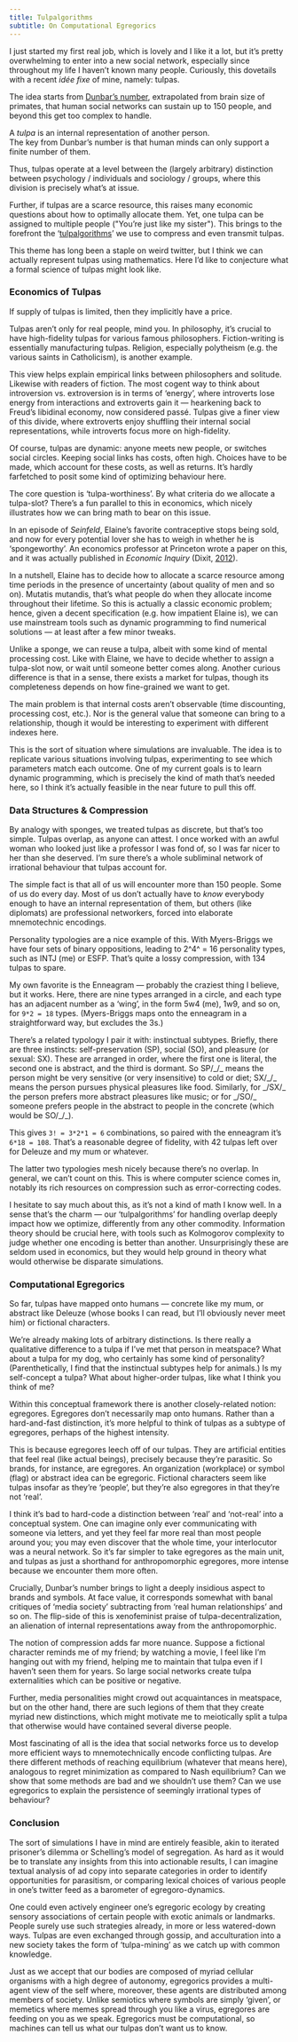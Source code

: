 ```yaml
---
title: Tulpalgorithms
subtitle: On Computational Egregorics
---
```


I just started my first real job, which is lovely and I like it a lot, but it’s pretty overwhelming to 
enter into a new social network, especially since throughout my life I haven’t known many people. 
Curiously, this dovetails with a recent *idée fixe* of mine, namely: tulpas.

The idea starts from [Dunbar’s number](https://en.wikipedia.org/wiki/Dunbar%27s_number), extrapolated from brain size of primates, 
that human social networks can sustain up to 150 people, and beyond this get too complex to handle.

A *tulpa* is an internal representation of another person.<br>
The key from Dunbar’s number is that human minds can only support a finite number of them.

Thus, tulpas operate at a level between the (largely arbitrary) distinction between 
psychology / individuals and sociology / groups, where this division is precisely what’s at issue.

Further, if tulpas are a scarce resource, this raises many economic questions about how to optimally allocate them.
Yet, one tulpa can be assigned to multiple people (\"You’re just like my sister\"). 
This brings to the forefront the ‘[tulpalgorithms](https://twitter.com/youtopos/status/1187040993037692928)’ we use to compress and even transmit tulpas.

This theme has long been a staple on weird twitter, but I think we can actually represent tulpas using mathematics. 
Here I’d like to conjecture what a formal science of tulpas might look like.


### Economics of Tulpas

If supply of tulpas is limited, then they implicitly have a price.

Tulpas aren’t only for real people, mind you. 
In philosophy, it’s crucial to have high-fidelity tulpas for various famous philosophers. 
Fiction-writing is essentially manufacturing tulpas. 
Religion, especially polytheism (e.g\. the various saints in Catholicism), is another example.

This view helps explain empirical links between philosophers and solitude. Likewise with readers of fiction. 
The most cogent way to think about introversion vs\. extroversion is in terms of ‘energy’, 
where introverts lose energy from interactions and extroverts gain it — hearkening back to Freud’s libidinal economy, now considered passé. 
Tulpas give a finer view of this divide, where extroverts enjoy shuffling their internal social representations, 
while introverts focus more on high-fidelity.

Of course, tulpas are dynamic: anyone meets new people, or switches social circles. 
Keeping social links has costs, often high. Choices have to be made, which account for these costs, as well as returns. 
It’s hardly farfetched to posit some kind of optimizing behaviour here.

The core question is ‘tulpa-worthiness’. By what criteria do we allocate a tulpa-slot?
There’s a fun parallel to this in economics, which nicely illustrates how we can bring math to bear on this issue.

In an episode of *Seinfeld*, Elaine’s favorite contraceptive stops being sold, and now for every potential lover she has to weigh in whether he is ‘spongeworthy’. 
An economics professor at Princeton wrote a paper on this, and it was actually published in *Economic Inquiry* 
(Dixit, [2012](http://gen.lib.rus.ec/scimag/10.1111%2Fj.1465-7295.2011.00377.x)).

In a nutshell, Elaine has to decide how to allocate a scarce resource among time periods in the presence of uncertainty (about quality of men and so on). 
Mutatis mutandis, that’s what people do when they allocate income throughout their lifetime. 
So this is actually a classic economic problem; hence, given a decent specification (e.g\. how impatient Elaine is), 
we can use mainstream tools such as dynamic programming to find numerical solutions — at least after a few minor tweaks.

Unlike a sponge, we can reuse a tulpa, albeit with some kind of mental  processing cost. 
Like with Elaine, we have to decide whether to assign a tulpa-slot now, or wait until someone better comes along. 
Another curious difference is that in a sense, there exists a market for tulpas, though its completeness depends on how fine-grained we want to get.

The main problem is that internal costs aren’t observable (time discounting, processing cost, etc.). 
Nor is the general value that someone can bring to a relationship, though it would be interesting to experiment with different indexes here.

This is the sort of situation where simulations are invaluable. 
The idea is to replicate various situations involving tulpas, experimenting to see which parameters match each outcome. 
One of my current goals is to learn dynamic programming, which is precisely the kind of math that’s needed here, 
so I think it’s actually feasible in the near future to pull this off.


### Data Structures & Compression

By analogy with sponges, we treated tulpas as discrete, but that’s too simple.
Tulpas overlap, as anyone can attest. 
I once worked with an awful woman who looked just like a professor I was fond of, so I was far nicer to her than she deserved. 
I’m sure there’s a whole subliminal network of irrational behaviour that tulpas account for.

The simple fact is that all of us will encounter more than 150 people. Some of us do every day. 
Most of us don’t actually have to *know* everybody enough to have an internal representation of them, 
but others (like diplomats) are professional networkers, forced into elaborate mnemotechnic encodings.

Personality typologies are a nice example of this. 
With Myers-Briggs we have four sets of binary oppositions, leading to 2^4^ = 16 personality types, such as INTJ (me) or ESFP. 
That’s quite a lossy compression, with 134 tulpas to spare.

My own favorite is the Enneagram — probably the craziest thing I believe, but it works. 
Here, there are nine types arranged in a circle, and each type has an adjacent number as a ‘wing’, 
in the form 5w4 (me), 1w9, and so on, for `9*2 = 18` types. 
(Myers-Briggs maps onto the enneagram in a straightforward way, but excludes the 3s.) 

There’s a related typology I pair it with: instinctual subtypes. 
Briefly, there are three instincts: self-preservation (SP), social (SO), and pleasure (or sexual: SX). 
These are arranged in order, where the first one is literal, the second one is abstract, and the third is dormant. 
So SP/\_/\_ means the person might be very sensitive (or very insensitive) to cold or diet; 
SX/\_/\_ means the person pursues physical pleasures like food. 
Similarly, for \_/SX/\_ the person prefers more abstract pleasures like music; 
or for \_/SO/\_ someone prefers people in the abstract to people in the concrete (which would be SO/\_/\_). 

This gives `3! = 3*2*1 = 6` combinations, so paired with the enneagram it’s `6*18 = 108`. 
That’s a reasonable degree of fidelity, with 42 tulpas left over for Deleuze and my mum or whatever.

The latter two typologies mesh nicely because there’s no overlap. In general, we can’t count on this. 
This is where computer science comes in, notably its rich resources on compression such as error-correcting codes. 

I hesitate to say much about this, as it’s not a kind of math I know well. 
In a sense that’s the charm — our ‘tulpalgorithms’ for handling overlap deeply impact how we optimize, differently from any other commodity. 
Information theory should be crucial here, with tools such as Kolmogorov complexity to judge whether one encoding is better than another. 
Unsurprisingly these are seldom used in economics, but they would help ground in theory what would otherwise be disparate simulations.

### Computational Egregorics

So far, tulpas have mapped onto humans — concrete like my mum, or abstract like Deleuze 
(whose books I can read, but I’ll obviously never meet him) or fictional characters.

We’re already making lots of arbitrary distinctions. 
Is there really a qualitative difference to a tulpa if I’ve met that person in meatspace? 
What about a tulpa for my dog, who certainly has some kind of personality? 
(Parenthetically, I find that the instinctual subtypes help for animals.) 
Is my self-concept a tulpa? 
What about higher-order tulpas, like what I think you think of me?

Within this conceptual framework there is another closely-related notion: egregores. 
Egregores don’t necessarily map onto humans. 
Rather than a hard-and-fast distinction, it’s more helpful to think of tulpas as a subtype of egregores, perhaps of the highest intensity.

This is because egregores leech off of our tulpas. 
They are artificial entities that feel real (like actual beings), precisely because they’re parasitic. 
So brands, for instance, are egregores. 
An organization (workplace) or symbol (flag) or abstract idea can be egregoric. 
Fictional characters seem like tulpas insofar as they’re ‘people’, but they’re also egregores in that they’re not ‘real’. 

I think it’s bad to hard-code a distinction between ‘real’ and ‘not-real’ into a conceptual system. 
One can imagine only ever communicating with someone via letters, and yet they feel far more real than most people around you; 
you may even discover that the whole time, your interlocutor was a neural network. 
So it’s far simpler to take egregores as the main unit, 
and tulpas as just a shorthand for anthropomorphic egregores, more intense because we encounter them more often.

Crucially, Dunbar’s number brings to light a deeply insidious aspect to brands and symbols. 
At face value, it corresponds somewhat with banal critiques of ‘media society’ subtracting from ‘real human relationships’ and so on. 
The flip-side of this is xenofeminist praise of tulpa-decentralization, an alienation of internal representations away from the anthropomorphic.

The notion of compression adds far more nuance. Suppose a fictional character reminds me of my friend; 
by watching a movie, I feel like I’m hanging out with my friend, helping me to maintain that tulpa even if I haven’t seen them for years. 
So large social networks create tulpa externalities which can be positive or negative.

Further, media personalities might crowd out acquaintances in meatspace, but on the other hand, there are such legions of them that they create myriad 
new distinctions, which might motivate me to meiotically split a tulpa that otherwise would have contained several diverse people.

Most fascinating of all is the idea that social networks force us to develop more efficient ways to mnemotechnically encode conflicting tulpas. 
Are there different methods of reaching equilibrium (whatever that means here), analogous to regret minimization as compared to Nash equilibrium? 
Can we show that some methods are bad and we shouldn’t use them? Can we use egregorics to explain the persistence of seemingly irrational types of behaviour?


### Conclusion

The sort of simulations I have in mind are entirely feasible, akin to iterated prisoner’s dilemma or Schelling’s model of segregation. 
As hard as it would be to translate any insights from this into actionable results, 
I can imagine textual analysis of ad copy into separate categories in order to identify opportunities for parasitism, 
or comparing lexical choices of various people in one’s twitter feed as a barometer of egregoro-dynamics. 

One could even actively engineer one’s egregoric ecology by creating sensory associations of certain people with exotic animals or landmarks.
People surely use such strategies already, in more or less watered-down ways.
Tulpas are even exchanged through gossip, and acculturation into a new society takes the form of ‘tulpa-mining’ as we catch up with common knowledge.

Just as we accept that our bodies are composed of myriad cellular organisms with a high degree of autonomy, 
egregorics provides a multi-agent view of the self where, moreover, these agents are distributed among members of society.
Unlike semiotics where symbols are simply ‘given’, or memetics where memes spread through you like a virus, egregores are feeding on you as we speak.
Egregorics must be computational, so machines can tell us what our tulpas don’t want us to know.
